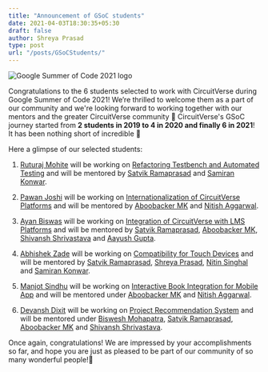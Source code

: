 ```yaml
---
title: "Announcement of GSoC students"
date: 2021-04-03T18:30:35+05:30
draft: false
author: Shreya Prasad
type: post
url: "/posts/GSoCStudents/"
---
```


![Google Summer of Code 2021 logo](/images/gsoc_cover.png)

Congratulations to the 6 students selected to work with CircuitVerse during Google Summer of Code 2021! We’re thrilled to welcome them as a part of our community and we're looking forward to working together with our mentors and the greater CircuitVerse community 🎉 CircuitVerse's GSoC journey started from **2 students in 2019 to 4 in 2020 and finally 6 in 2021**! It has been nothing short of incredible 🚀

Here a glimpse of our selected students:

1. [Ruturaj Mohite](https://github.com/gr455) will be working on [Refactoring Testbench and Automated Testing](https://github.com/CircuitVerse/CircuitVerse/wiki/GSoC%2721-Project-List#project-1---testbench-project) and will be mentored by [Satvik Ramaprasad](https://github.com/satu0king/) and [Samiran Konwar](http://github.com/abstrekt/).

2. [Pawan Joshi](https://github.com/pavanjoshi914) will be working on [Internationalization of CircuitVerse Platforms](https://github.com/CircuitVerse/CircuitVerse/wiki/GSoC%2721-Project-List#project-3---internationalization-i18n) and will be mentored by [Aboobacker MK](https://github.com/tachyons) and [Nitish Aggarwal](https://github.com/Nitish145).

3. [Ayan Biswas](https://github.com/ayan-biswas0412) will be working on [Integration of CircuitVerse with LMS Platforms](https://github.com/CircuitVerse/CircuitVerse/wiki/GSoC%2721-Project-List#project-4---lms-integration) and will be mentored by [Satvik Ramaprasad](https://github.com/satu0king/), [Aboobacker MK](https://github.com/tachyons), [Shivansh Shrivastava](https://github.com/Shivansh2407) and [Aayush Gupta](https://github.com/aayush-05).

4. [Abhishek Zade](https://github.com/ZadeAbhishek) will be working on [Compatibility for Touch Devices](https://github.com/CircuitVerse/CircuitVerse/wiki/GSoC%2721-Project-List#project-5---compatability-for-touch-devices) and will be mentored by [Satvik Ramaprasad](https://github.com/satu0king/), [Shreya Prasad](https://github.com/ShreyaPrasad1209/), [Nitin Singhal](https://github.com/nitin10s/) and [Samiran Konwar](http://github.com/abstrekt/).

5. [Manjot Sindhu](https://github.com/manjotsidhu) will be working on [Interactive Book Integration for Mobile App](https://summerofcode.withgoogle.com/projects/#5929763765485568) and will be mentored under [Aboobacker MK](https://github.com/tachyons) and [Nitish Aggarwal](https://github.com/Nitish145).
 
6. [Devansh Dixit](https://github.com/DevanshD3) will be working on [Project Recommendation System](https://github.com/CircuitVerse/CircuitVerse/wiki/GSoC%2721-Project-List#project-7---project-recommendation-system) and will be mentored under [Biswesh Mohapatra](https://github.com/biswesh456), [Satvik Ramaprasad](https://github.com/satu0king/), [Aboobacker MK](https://github.com/tachyons) and [Shivansh Shrivastava](https://github.com/Shivansh2407).


Once again, congratulations! We are impressed by your accomplishments so far, and hope you are just as pleased to be part of our community of so many wonderful people!🎉 

